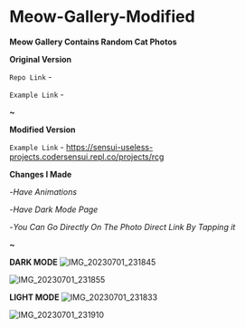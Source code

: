 # Meow-Gallery-Modified 

**Meow Gallery Contains Random Cat Photos** 

**Original Version** 

`Repo Link` - 

`Example Link` -

**~**

**Modified Version**

`Example Link` - https://sensui-useless-projects.codersensui.repl.co/projects/rcg

**Changes I Made**

-_Have Animations_

-_Have Dark Mode Page_ 

-_You Can Go Directly On The Photo Direct Link By Tapping it_

**~**

**DARK MODE**
![IMG_20230701_231845](https://github.com/CoderSensui/Meow-Gallery/assets/137837037/45f9b5b8-a6b5-4be9-90fc-c8f3ccb22ef0)

![IMG_20230701_231855](https://github.com/CoderSensui/Meow-Gallery/assets/137837037/26220b42-5120-45fe-b5e0-d006809e4b26)

**LIGHT MODE**
![IMG_20230701_231833](https://github.com/CoderSensui/Meow-Gallery/assets/137837037/370564e8-093b-4c3d-a36d-4a1b4426b003)

![IMG_20230701_231910](https://github.com/CoderSensui/Meow-Gallery/assets/137837037/769a8bc2-5cde-4dcd-b586-6c28580c955a)


